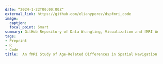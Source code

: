 ```yaml
---
date: “2024-1-22T00:00:00Z"
external_link: https://github.com/elianyperez/dspfmri_code
image:
  caption:
  focal_point: Smart
summary: GitHub Repository of Data Wrangling, Visualization and fMRI Analysis Code
tags:
- Preprint
- R
- Code
title:  An fMRI Study of Age-Related Differences in Spatial Navigation
---
```

